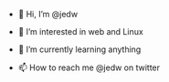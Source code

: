 - 👋 Hi, I’m @jedw
- 👀 I’m interested in web and Linux
- 🌱 I’m currently learning anything

- 📫 How to reach me @jedw on twitter

<!---
jedw/jedw is a ✨ special ✨ repository because its `README.md` (this file) appears on your GitHub profile.
You can click the Preview link to take a look at your changes.
--->
